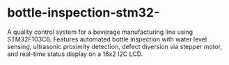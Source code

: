 # bottle-inspection-stm32-
A quality control system for a beverage manufacturing line using STM32F103C6. Features automated bottle inspection with water level sensing, ultrasonic proximity detection, defect diversion via stepper motor, and real-time status display on a 16x2 I2C LCD.
